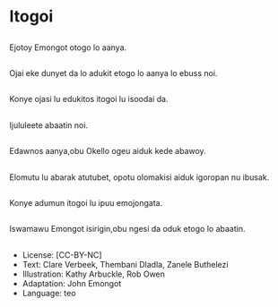 # Itogoi

##
Ejotoy Emongot otogo
lo aanya.

##
Ojai eke dunyet da lo
adukit etogo lo aanya lo
ebuss noi.

##
Konye ojasi lu edukitos
itogoi lu isoodai da.

##
Ijululeete abaatin noi.

##
Edawnos aanya,obu
Okello ogeu aiduk kede
abawoy.

##
Elomutu lu abarak
atutubet, opotu
olomakisi aiduk
igoropan nu ibusak.

##
Konye adumun itogoi lu
ipuu emojongata.

##
Iswamawu Emongot
isirigin,obu ngesi da
oduk etogo lo abaatin.

##
* License: [CC-BY-NC]
* Text: Clare Verbeek, Thembani Dladla, Zanele Buthelezi
* Illustration: Kathy Arbuckle, Rob Owen
* Adaptation: John Emongot
* Language: teo
